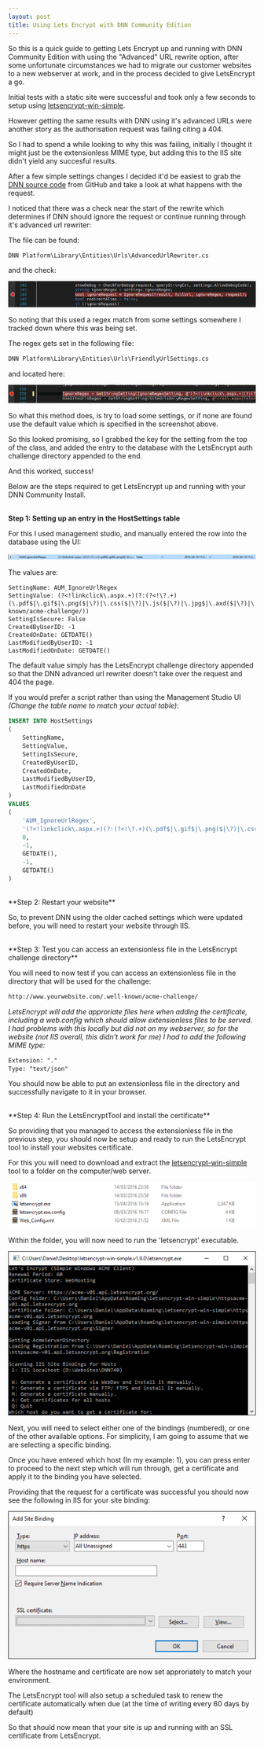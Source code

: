 ```yaml
---
layout: post
title: Using Lets Encrypt with DNN Community Edition 
---
```


So this is a quick guide to getting Lets Encrypt up and running with DNN Community Edition with using the "Advanced" URL rewrite option, after some unfortunate circumstances we had to migrate our customer websites to a new webserver at work, and in the process decided to give LetsEncrypt a go.

Initial tests with a static site were successful and took only a few seconds to setup using [letsencrypt-win-simple](https://github.com/Lone-Coder/letsencrypt-win-simple).

However getting the same results with DNN using it's advanced URLs were another story as the authorisation request was failing citing a 404.

So I had to spend a while looking to why this was failing, initially I thought it might just be the extensionless MIME type, but adding this to the IIS site didn't yield any succesful results.

After a few simple settings changes I decided it'd be easiest to grab the [DNN source code](https://github.com/dnnsoftware/Dnn.Platform) from GitHub and take a look at what happens with the request.

I noticed that there was a check near the start of the rewrite which determines if DNN should ignore the request or continue running through it's advanced url rewriter:

The file can be found:  

```txt
DNN Platform\Library\Entities\Urls\AdvancedUrlRewriter.cs
```

and the check:

![ignore request](https://raw.githubusercontent.com/danielcirket/danielcirket.github.io/master/images/2016-04-20-DNN-Community-Lets-Encrypt/Ignore-Request.PNG)  

So noting that this used a regex match from some settings somewhere I tracked down where this was being set.

The regex gets set in the following file:

```txt
DNN Platform\Library\Entities\Urls\FriendlyUrlSettings.cs
```

and located here:

![ignore regex](https://raw.githubusercontent.com/danielcirket/danielcirket.github.io/master/images/2016-04-20-DNN-Community-Lets-Encrypt/Ignore-Regex.PNG)  

So what this method does, is try to load some settings, or if none are found use the default value which is specified in the screenshot above.

So this looked promising, so I grabbed the key for the setting from the top of the class, and added the entry to the database with the LetsEncrypt auth challenge directory appended to the end.

And this worked, success!

Below are the steps required to get LetsEncrypt up and running with your DNN Community Install.  
<br>

**Step 1: Setting up an entry in the HostSettings table**

For this I used management studio, and manually entered the row into the database using the UI:

![host settings entry](https://raw.githubusercontent.com/danielcirket/danielcirket.github.io/master/images/2016-04-20-DNN-Community-Lets-Encrypt/AUM_IgnoreUrlRegex.PNG)  

The values are:

```
SettingName: AUM_IgnoreUrlRegex
SettingValue: (?<!linkclick\.aspx.+)(?:(?<!\?.+)(\.pdf$|\.gif$|\.png($|\?)|\.css($|\?)|\.js($|\?)|\.jpg$|\.axd($|\?)|\.swf$|\.flv$|\.ico$|\.xml($|\?)|\.txt$|/\.well-known/acme-challenge/))
SettingIsSecure: False
CreatedByUserID: -1
CreatedOnDate: GETDATE()
LastModifiedByUserID: -1
LastModifiedOnDate: GETDATE()
```  

The default value simply has the LetsEncrypt challenge directory appended so that the DNN advanced url rewriter doesn't take over the request and 404 the page.

If you would prefer a script rather than using the Management Studio UI _(Change the table name to match your actual table)_:

```sql
INSERT INTO HostSettings
(
    SettingName,
    SettingValue,
    SettingIsSecure,
    CreatedByUserID,
    CreatedOnDate,
    LastModifiedByUserID,
    LastModifiedOnDate
)
VALUES
(
    'AUM_IgnoreUrlRegex',
    '(?<!linkclick\.aspx.+)(?:(?<!\?.+)(\.pdf$|\.gif$|\.png($|\?)|\.css($|\?)|\.js($|\?)|\.jpg$|\.axd($|\?)|\.swf$|\.flv$|\.ico$|\.xml($|\?)|\.txt$|/\.well-known/acme-challenge/))',
    0,
    -1,
    GETDATE(),
    -1,
    GETDATE()
)
```
<br>
**Step 2: Restart your website**

So, to prevent DNN using the older cached settings which were updated before, you will need to restart your website through IIS.  

<br>
**Step 3: Test you can access an extensionless file in the LetsEncrypt challenge directory**

You will need to now test if you can access an extensionless file in the directory that will be used for the challenge:

```txt
http://www.yourwebsite.com/.well-known/acme-challenge/
```

*LetsEncrypt will add the approriate files here when adding the certificate, including a web.config which should allow extensionless files to be served. I had problems with this locally but did not on my webserver, so for the website (not IIS overall, this didn't work for me) I had to add the following MIME type:*

```txt
Extension: "."
Type: "text/json"
``` 

You should now be able to put an extensionless file in the directory and successfully navigate to it in your browser.  

<br>
**Step 4: Run the LetsEncryptTool and install the certificate**

So providing that you managed to access the extensionless file in the previous step, you should now be setup and ready to run the LetsEncrypt tool to install your websites certificate.

For this you will need to download and extract the [letsencrypt-win-simple](https://github.com/Lone-Coder/letsencrypt-win-simple) tool to a folder on the computer/web server.

![LetsEncrypt Tool Folder](https://raw.githubusercontent.com/danielcirket/danielcirket.github.io/master/images/2016-04-20-DNN-Community-Lets-Encrypt/lets-encrypt-tool-folder.PNG)  

Within the folder, you will now need to run the 'letsencrypt' executable.

![LetsEncrypt Tool Step 1](https://raw.githubusercontent.com/danielcirket/danielcirket.github.io/master/images/2016-04-20-DNN-Community-Lets-Encrypt/lets-encrypt-tool-running-step1.PNG) 

Next, you will need to select either one of the bindings (numbered), or one of the other available options. For simplicity, I am going to assume that we are selecting a specific binding.

Once you have entered which host (In my example: 1), you can press enter to proceed to the next step which will run through, get a certificate and apply it to the binding you have selected.

Providing that the request for a certificate was successful you should now see the following in IIS for your site binding:

![IIS after certificate install](https://raw.githubusercontent.com/danielcirket/danielcirket.github.io/master/images/2016-04-20-DNN-Community-Lets-Encrypt/iis-after-install.png) 

Where the hostname and certificate are now set approriately to match your environment.

The LetsEncrypt tool will also setup a scheduled task to renew the certificate automatically when due (at the time of writing every 60 days by default)

So that should now mean that your site is up and running with an SSL certificate from LetsEncrypt.
<br>
